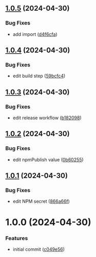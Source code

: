 ## [1.0.5](https://github.com/SocialGouv/nuxt-dsfr-toaster-module/compare/v1.0.4...v1.0.5) (2024-04-30)


### Bug Fixes

* add import ([d4f6cfa](https://github.com/SocialGouv/nuxt-dsfr-toaster-module/commit/d4f6cfa9475c61d22df9e0c629e4251aa0df041e))

## [1.0.4](https://github.com/SocialGouv/nuxt-dsfr-toaster-module/compare/v1.0.3...v1.0.4) (2024-04-30)


### Bug Fixes

* edit build step ([59bcfc4](https://github.com/SocialGouv/nuxt-dsfr-toaster-module/commit/59bcfc4678acaf928d29b9f3507ca03f260b73da))

## [1.0.3](https://github.com/SocialGouv/nuxt-dsfr-toaster-module/compare/v1.0.2...v1.0.3) (2024-04-30)


### Bug Fixes

* edit release workflow ([b182098](https://github.com/SocialGouv/nuxt-dsfr-toaster-module/commit/b1820986d2fa4ebe7471323decee329003550a12))

## [1.0.2](https://github.com/SocialGouv/nuxt-dsfr-toaster-module/compare/v1.0.1...v1.0.2) (2024-04-30)


### Bug Fixes

* edit npmPublish value ([0b60255](https://github.com/SocialGouv/nuxt-dsfr-toaster-module/commit/0b602550319ebaba6ec6185d616f38ad8d2dd44e))

## [1.0.1](https://github.com/SocialGouv/nuxt-dsfr-toaster-module/compare/v1.0.0...v1.0.1) (2024-04-30)


### Bug Fixes

* edit NPM secret ([866a66f](https://github.com/SocialGouv/nuxt-dsfr-toaster-module/commit/866a66fc9743bedf8abd74c9f7fcece821d8a5e1))

# 1.0.0 (2024-04-30)


### Features

* initial commit ([c049e56](https://github.com/SocialGouv/nuxt-dsfr-toaster-module/commit/c049e569dd82eeebcc8acd320246ab19896927a8))
